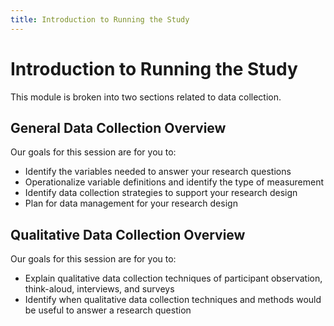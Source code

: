 ```yaml
---
title: Introduction to Running the Study
---
```


# Introduction to Running the Study

This module is broken into two sections related to data collection.  

## General Data Collection Overview

Our goals for this session are for you to:
  * Identify the variables needed to answer your research questions
  * Operationalize variable definitions and identify the type of measurement
  * Identify data collection strategies to support your research design
  * Plan for data management for your research design


## Qualitative Data Collection Overview

Our goals for this session are for you to:
  * Explain qualitative data collection techniques of participant observation, think-aloud, interviews, and surveys
  * Identify when qualitative data collection techniques and methods would be useful to answer a research question
